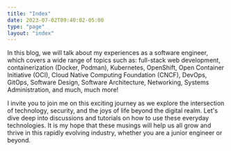 ```yaml
---
title: "Index"
date: 2023-07-02T09:40:02-05:00
type: "page"
layout: "index"
---
```


In this blog, we will talk about my experiences as a software
engineer, which covers a wide range of topics such as: full-stack
web development, containerization (Docker, Podman),
Kubernetes, OpenShift, Open Container Initiative (OCI), Cloud Native Computing
Foundation (CNCF), DevOps, GitOps, Software Design, Software Architecture,
Networking, Systems Administration, and much, much more!

I invite you to join me on this exciting journey as we explore the
intersection of technology, security, and the joys of life beyond
the digital realm. Let's dive deep into discussions and tutorials
on how to use these everyday technologies. It is my hope that these
musings will help us all grow and thrive in this rapidly
evolving industry, whether you are a junior engineer or beyond.